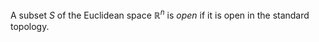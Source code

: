 A subset $S$ of the Euclidean space $\mathbb{R}^n$ is *open* if it is open in the standard topology.
